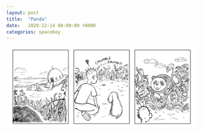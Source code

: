 ```yaml
---
layout: post
title:  "Panda"
date:   2020-12-14 00:00:00 +0000
categories: spaceboy
---
```


[![Panda](spaceboy/30%20-%20panda.png)](spaceboy/30%20-%20panda.png)

